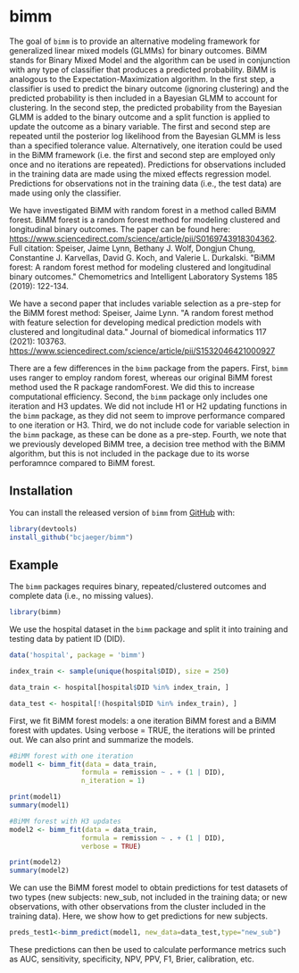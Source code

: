 
<!-- README.md is generated from README.Rmd. Please edit that file -->

# bimm

<!-- badges: start -->

<!-- badges: end -->

The goal of `bimm` is to provide an alternative modeling framework for generalized linear mixed models (GLMMs) for binary outcomes. BiMM stands for Binary Mixed Model and the algorithm can be used in conjunction with any type of classifier that produces a predicted probability. BiMM is analogous to the Expectation-Maximization algorithm. In the first step, a classifier is used to predict the binary outcome (ignoring clustering) and the predicted probability is then included in a Bayesian GLMM to account for clustering. In the second step, the predicted probability from the Bayesian GLMM is added to the binary outcome and a split function is applied to update the outcome as a binary variable. The first and second step are repeated until the posterior log likelihood from the Bayesian GLMM is less than a specified tolerance value. Alternatively, one iteration could be used in the BiMM framework (i.e. the first and second step are employed only once and no iterations are repeated). Predictions for observations included in the training data are made using the mixed effects regression model. Predictions for observations not in the training data (i.e., the test data) are made using only the classifier.

We have investigated BiMM with random forest in a method called BiMM forest. BiMM forest is a random forest method for modeling clustered and longitudinal binary outcomes. The paper can be found here: <https://www.sciencedirect.com/science/article/pii/S0169743918304362>. Full citation: Speiser, Jaime Lynn, Bethany J. Wolf, Dongjun Chung, Constantine J. Karvellas, David G. Koch, and Valerie L. Durkalski. "BiMM forest: A random forest method for modeling clustered and longitudinal binary outcomes." Chemometrics and Intelligent Laboratory Systems 185 (2019): 122-134.

We have a second paper that includes variable selection as a pre-step for the BiMM forest method: Speiser, Jaime Lynn. "A random forest method with feature selection for developing medical prediction models with clustered and longitudinal data." Journal of biomedical informatics 117 (2021): 103763. <https://www.sciencedirect.com/science/article/pii/S1532046421000927>

There are a few differences in the `bimm` package from the papers. First, `bimm` uses ranger to employ random forest, whereas our original BiMM forest method used the R package randomForest. We did this to increase computational efficiency. Second, the `bimm` package only includes one iteration and H3 updates. We did not include H1 or H2 updating functions in the `bimm` package, as they did not seem to improve performance compared to one iteration or H3. Third, we do not include code for variable selection in the `bimm` package, as these can be done as a pre-step. Fourth, we note that we previously developed BiMM tree, a decision tree method with the BiMM algorithm, but this is not included in the package due to its worse perforamnce compared to BiMM forest.  

## Installation

You can install the released version of `bimm` from
[GitHub](https://github.com/) with:

``` r
library(devtools)
install_github("bcjaeger/bimm")
```

## Example

The `bimm` packages requires binary, repeated/clustered outcomes and complete data (i.e., no missing values). 

``` r
library(bimm)
```

We use the hospital dataset in the `bimm` package and split it into training and testing data by patient ID (DID). 

``` r
data('hospital', package = 'bimm')

index_train <- sample(unique(hospital$DID), size = 250)

data_train <- hospital[hospital$DID %in% index_train, ]

data_test <- hospital[!(hospital$DID %in% index_train), ] 
```

First, we fit BiMM forest models: a one iteration BiMM forest and a BiMM forest with updates. Using verbose = TRUE, the iterations will be printed out. We can also print and summarize the models. 

``` r
#BiMM forest with one iteration
model1 <- bimm_fit(data = data_train,
                  formula = remission ~ . + (1 | DID),
                  n_iteration = 1)

print(model1)
summary(model1)

#BiMM forest with H3 updates
model2 <- bimm_fit(data = data_train,
                  formula = remission ~ . + (1 | DID),
                  verbose = TRUE)

print(model2)
summary(model2)
```

We can use the BiMM forest model to obtain predictions for test datasets of two types (new subjects: new_sub, not included in the training data; or new observations, with other observations from the cluster included in the training data). Here, we show how to get predictions for new subjects. 

``` r
preds_test1<-bimm_predict(model1, new_data=data_test,type="new_sub")
```

These predictions can then be used to calculate performance metrics such as AUC, sensitivity, specificity, NPV, PPV, F1, Brier, calibration, etc. 


